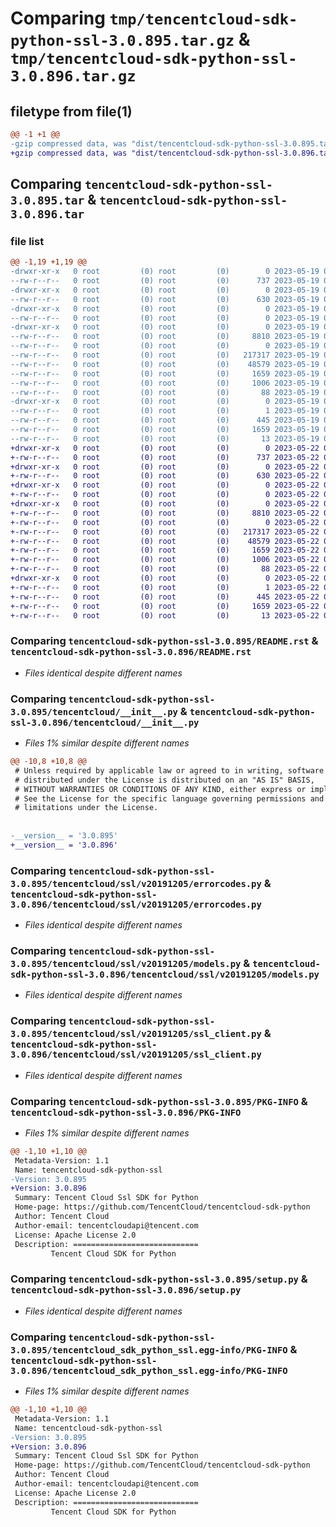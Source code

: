 # Comparing `tmp/tencentcloud-sdk-python-ssl-3.0.895.tar.gz` & `tmp/tencentcloud-sdk-python-ssl-3.0.896.tar.gz`

## filetype from file(1)

```diff
@@ -1 +1 @@
-gzip compressed data, was "dist/tencentcloud-sdk-python-ssl-3.0.895.tar", last modified: Fri May 19 02:59:18 2023, max compression
+gzip compressed data, was "dist/tencentcloud-sdk-python-ssl-3.0.896.tar", last modified: Mon May 22 00:31:27 2023, max compression
```

## Comparing `tencentcloud-sdk-python-ssl-3.0.895.tar` & `tencentcloud-sdk-python-ssl-3.0.896.tar`

### file list

```diff
@@ -1,19 +1,19 @@
-drwxr-xr-x   0 root         (0) root         (0)        0 2023-05-19 02:59:18.000000 tencentcloud-sdk-python-ssl-3.0.895/
--rw-r--r--   0 root         (0) root         (0)      737 2023-05-19 02:59:18.000000 tencentcloud-sdk-python-ssl-3.0.895/README.rst
-drwxr-xr-x   0 root         (0) root         (0)        0 2023-05-19 02:59:18.000000 tencentcloud-sdk-python-ssl-3.0.895/tencentcloud/
--rw-r--r--   0 root         (0) root         (0)      630 2023-05-19 02:59:18.000000 tencentcloud-sdk-python-ssl-3.0.895/tencentcloud/__init__.py
-drwxr-xr-x   0 root         (0) root         (0)        0 2023-05-19 02:59:18.000000 tencentcloud-sdk-python-ssl-3.0.895/tencentcloud/ssl/
--rw-r--r--   0 root         (0) root         (0)        0 2023-05-19 02:59:18.000000 tencentcloud-sdk-python-ssl-3.0.895/tencentcloud/ssl/__init__.py
-drwxr-xr-x   0 root         (0) root         (0)        0 2023-05-19 02:59:18.000000 tencentcloud-sdk-python-ssl-3.0.895/tencentcloud/ssl/v20191205/
--rw-r--r--   0 root         (0) root         (0)     8810 2023-05-19 02:59:18.000000 tencentcloud-sdk-python-ssl-3.0.895/tencentcloud/ssl/v20191205/errorcodes.py
--rw-r--r--   0 root         (0) root         (0)        0 2023-05-19 02:59:18.000000 tencentcloud-sdk-python-ssl-3.0.895/tencentcloud/ssl/v20191205/__init__.py
--rw-r--r--   0 root         (0) root         (0)   217317 2023-05-19 02:59:18.000000 tencentcloud-sdk-python-ssl-3.0.895/tencentcloud/ssl/v20191205/models.py
--rw-r--r--   0 root         (0) root         (0)    48579 2023-05-19 02:59:18.000000 tencentcloud-sdk-python-ssl-3.0.895/tencentcloud/ssl/v20191205/ssl_client.py
--rw-r--r--   0 root         (0) root         (0)     1659 2023-05-19 02:59:18.000000 tencentcloud-sdk-python-ssl-3.0.895/PKG-INFO
--rw-r--r--   0 root         (0) root         (0)     1006 2023-05-19 02:59:18.000000 tencentcloud-sdk-python-ssl-3.0.895/setup.py
--rw-r--r--   0 root         (0) root         (0)       88 2023-05-19 02:59:18.000000 tencentcloud-sdk-python-ssl-3.0.895/setup.cfg
-drwxr-xr-x   0 root         (0) root         (0)        0 2023-05-19 02:59:18.000000 tencentcloud-sdk-python-ssl-3.0.895/tencentcloud_sdk_python_ssl.egg-info/
--rw-r--r--   0 root         (0) root         (0)        1 2023-05-19 02:59:18.000000 tencentcloud-sdk-python-ssl-3.0.895/tencentcloud_sdk_python_ssl.egg-info/dependency_links.txt
--rw-r--r--   0 root         (0) root         (0)      445 2023-05-19 02:59:18.000000 tencentcloud-sdk-python-ssl-3.0.895/tencentcloud_sdk_python_ssl.egg-info/SOURCES.txt
--rw-r--r--   0 root         (0) root         (0)     1659 2023-05-19 02:59:18.000000 tencentcloud-sdk-python-ssl-3.0.895/tencentcloud_sdk_python_ssl.egg-info/PKG-INFO
--rw-r--r--   0 root         (0) root         (0)       13 2023-05-19 02:59:18.000000 tencentcloud-sdk-python-ssl-3.0.895/tencentcloud_sdk_python_ssl.egg-info/top_level.txt
+drwxr-xr-x   0 root         (0) root         (0)        0 2023-05-22 00:31:27.000000 tencentcloud-sdk-python-ssl-3.0.896/
+-rw-r--r--   0 root         (0) root         (0)      737 2023-05-22 00:31:26.000000 tencentcloud-sdk-python-ssl-3.0.896/README.rst
+drwxr-xr-x   0 root         (0) root         (0)        0 2023-05-22 00:31:27.000000 tencentcloud-sdk-python-ssl-3.0.896/tencentcloud/
+-rw-r--r--   0 root         (0) root         (0)      630 2023-05-22 00:31:26.000000 tencentcloud-sdk-python-ssl-3.0.896/tencentcloud/__init__.py
+drwxr-xr-x   0 root         (0) root         (0)        0 2023-05-22 00:31:27.000000 tencentcloud-sdk-python-ssl-3.0.896/tencentcloud/ssl/
+-rw-r--r--   0 root         (0) root         (0)        0 2023-05-22 00:31:26.000000 tencentcloud-sdk-python-ssl-3.0.896/tencentcloud/ssl/__init__.py
+drwxr-xr-x   0 root         (0) root         (0)        0 2023-05-22 00:31:27.000000 tencentcloud-sdk-python-ssl-3.0.896/tencentcloud/ssl/v20191205/
+-rw-r--r--   0 root         (0) root         (0)     8810 2023-05-22 00:31:26.000000 tencentcloud-sdk-python-ssl-3.0.896/tencentcloud/ssl/v20191205/errorcodes.py
+-rw-r--r--   0 root         (0) root         (0)        0 2023-05-22 00:31:26.000000 tencentcloud-sdk-python-ssl-3.0.896/tencentcloud/ssl/v20191205/__init__.py
+-rw-r--r--   0 root         (0) root         (0)   217317 2023-05-22 00:31:26.000000 tencentcloud-sdk-python-ssl-3.0.896/tencentcloud/ssl/v20191205/models.py
+-rw-r--r--   0 root         (0) root         (0)    48579 2023-05-22 00:31:26.000000 tencentcloud-sdk-python-ssl-3.0.896/tencentcloud/ssl/v20191205/ssl_client.py
+-rw-r--r--   0 root         (0) root         (0)     1659 2023-05-22 00:31:27.000000 tencentcloud-sdk-python-ssl-3.0.896/PKG-INFO
+-rw-r--r--   0 root         (0) root         (0)     1006 2023-05-22 00:31:26.000000 tencentcloud-sdk-python-ssl-3.0.896/setup.py
+-rw-r--r--   0 root         (0) root         (0)       88 2023-05-22 00:31:27.000000 tencentcloud-sdk-python-ssl-3.0.896/setup.cfg
+drwxr-xr-x   0 root         (0) root         (0)        0 2023-05-22 00:31:27.000000 tencentcloud-sdk-python-ssl-3.0.896/tencentcloud_sdk_python_ssl.egg-info/
+-rw-r--r--   0 root         (0) root         (0)        1 2023-05-22 00:31:27.000000 tencentcloud-sdk-python-ssl-3.0.896/tencentcloud_sdk_python_ssl.egg-info/dependency_links.txt
+-rw-r--r--   0 root         (0) root         (0)      445 2023-05-22 00:31:27.000000 tencentcloud-sdk-python-ssl-3.0.896/tencentcloud_sdk_python_ssl.egg-info/SOURCES.txt
+-rw-r--r--   0 root         (0) root         (0)     1659 2023-05-22 00:31:27.000000 tencentcloud-sdk-python-ssl-3.0.896/tencentcloud_sdk_python_ssl.egg-info/PKG-INFO
+-rw-r--r--   0 root         (0) root         (0)       13 2023-05-22 00:31:27.000000 tencentcloud-sdk-python-ssl-3.0.896/tencentcloud_sdk_python_ssl.egg-info/top_level.txt
```

### Comparing `tencentcloud-sdk-python-ssl-3.0.895/README.rst` & `tencentcloud-sdk-python-ssl-3.0.896/README.rst`

 * *Files identical despite different names*

### Comparing `tencentcloud-sdk-python-ssl-3.0.895/tencentcloud/__init__.py` & `tencentcloud-sdk-python-ssl-3.0.896/tencentcloud/__init__.py`

 * *Files 1% similar despite different names*

```diff
@@ -10,8 +10,8 @@
 # Unless required by applicable law or agreed to in writing, software
 # distributed under the License is distributed on an "AS IS" BASIS,
 # WITHOUT WARRANTIES OR CONDITIONS OF ANY KIND, either express or implied.
 # See the License for the specific language governing permissions and
 # limitations under the License.
 
 
-__version__ = '3.0.895'
+__version__ = '3.0.896'
```

### Comparing `tencentcloud-sdk-python-ssl-3.0.895/tencentcloud/ssl/v20191205/errorcodes.py` & `tencentcloud-sdk-python-ssl-3.0.896/tencentcloud/ssl/v20191205/errorcodes.py`

 * *Files identical despite different names*

### Comparing `tencentcloud-sdk-python-ssl-3.0.895/tencentcloud/ssl/v20191205/models.py` & `tencentcloud-sdk-python-ssl-3.0.896/tencentcloud/ssl/v20191205/models.py`

 * *Files identical despite different names*

### Comparing `tencentcloud-sdk-python-ssl-3.0.895/tencentcloud/ssl/v20191205/ssl_client.py` & `tencentcloud-sdk-python-ssl-3.0.896/tencentcloud/ssl/v20191205/ssl_client.py`

 * *Files identical despite different names*

### Comparing `tencentcloud-sdk-python-ssl-3.0.895/PKG-INFO` & `tencentcloud-sdk-python-ssl-3.0.896/PKG-INFO`

 * *Files 1% similar despite different names*

```diff
@@ -1,10 +1,10 @@
 Metadata-Version: 1.1
 Name: tencentcloud-sdk-python-ssl
-Version: 3.0.895
+Version: 3.0.896
 Summary: Tencent Cloud Ssl SDK for Python
 Home-page: https://github.com/TencentCloud/tencentcloud-sdk-python
 Author: Tencent Cloud
 Author-email: tencentcloudapi@tencent.com
 License: Apache License 2.0
 Description: ============================
         Tencent Cloud SDK for Python
```

### Comparing `tencentcloud-sdk-python-ssl-3.0.895/setup.py` & `tencentcloud-sdk-python-ssl-3.0.896/setup.py`

 * *Files identical despite different names*

### Comparing `tencentcloud-sdk-python-ssl-3.0.895/tencentcloud_sdk_python_ssl.egg-info/PKG-INFO` & `tencentcloud-sdk-python-ssl-3.0.896/tencentcloud_sdk_python_ssl.egg-info/PKG-INFO`

 * *Files 1% similar despite different names*

```diff
@@ -1,10 +1,10 @@
 Metadata-Version: 1.1
 Name: tencentcloud-sdk-python-ssl
-Version: 3.0.895
+Version: 3.0.896
 Summary: Tencent Cloud Ssl SDK for Python
 Home-page: https://github.com/TencentCloud/tencentcloud-sdk-python
 Author: Tencent Cloud
 Author-email: tencentcloudapi@tencent.com
 License: Apache License 2.0
 Description: ============================
         Tencent Cloud SDK for Python
```

